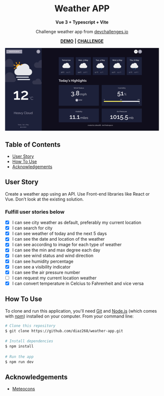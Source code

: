 <div align="center">
  <h1>Weather APP</h1>
  <b>Vue 3 + Typescript + Vite</b>
  <p>Challenge weather app from <a href="http://devchallenges.io">devchallenges.io</a></p>
</div>

<div align="center">

[**DEMO**](https://diaz268.github.io/weather-app/) **|**
[**CHALLENGE**](https://devchallenges.io/challenges/mM1UIenRhK808W8qmLWv)

</div>

![screenshot](./public/banner.jpg)

## Table of Contents

- [User Story](#user-story)
- [How To Use](#how-to-use)
- [Acknowledgements](#acknowledgements)

## User Story

Create a weather app using an API. Use Front-end libraries like React or Vue. Don’t look at the existing solution.

### Fulfill user stories below

- [x] I can see city weather as default, preferably my current location
- [x] I can search for city
- [x] I can see weather of today and the next 5 days
- [x] I can see the date and location of the weather
- [x] I can see according to image for each type of weather
- [x] I can see the min and max degree each day
- [x] I can see wind status and wind direction
- [x] I can see humidity percentage
- [x] I can see a visibility indicator
- [x] I can see the air pressure number
- [ ] I can request my current location weather
- [x] I can convert temperature in Celcius to Fahrenheit and vice versa

## How To Use

To clone and run this application, you'll need [Git](https://git-scm.com) and [Node.js](https://nodejs.org/en/download/) (which comes with [npm](http://npmjs.com)) installed on your computer. From your command line:

```bash
# Clone this repository
$ git clone https://github.com/diaz268/weather-app.git

# Install dependencies
$ npm install

# Run the app
$ npm run dev
```

## Acknowledgements

- [Meteocons](https://bas.dev/projects/weather-icons)
